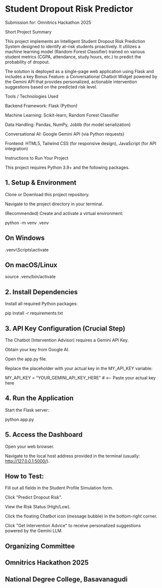 # Student Dropout Risk Predictor

Submission for: Omnitrics Hackathon 2025

Short Project Summary

This project implements an Intelligent Student Dropout Risk Prediction System designed to identify at-risk students proactively. It utilizes a machine learning model (Random Forest Classifier) trained on various student metrics (CGPA, attendance, study hours, etc.) to predict the probability of dropout.

The solution is deployed as a single-page web application using Flask and includes a key Bonus Feature: a Conversational Chatbot Widget powered by the Gemini API that provides personalized, actionable intervention suggestions based on the predicted risk level.

Tools / Technologies Used

Backend Framework: Flask (Python)

Machine Learning: Scikit-learn, Random Forest Classifier

Data Handling: Pandas, NumPy, Joblib (for model serialization)

Conversational AI: Google Gemini API (via Python requests)

Frontend: HTML5, Tailwind CSS (for responsive design), JavaScript (for API integration)

Instructions to Run Your Project

This project requires Python 3.9+ and the following packages.

## 1. Setup & Environment

Clone or Download this project repository.

Navigate to the project directory in your terminal.

(Recommended) Create and activate a virtual environment:

python -m venv .venv
## On Windows
.venv\Scripts\activate
## On macOS/Linux
source .venv/bin/activate


## 2. Install Dependencies

Install all required Python packages:

pip install -r requirements.txt


## 3. API Key Configuration (Crucial Step)

The Chatbot (Intervention Advisor) requires a Gemini API Key.

Obtain your key from Google AI.

Open the app.py file.

Replace the placeholder with your actual key in the MY_API_KEY variable:

MY_API_KEY = "YOUR_GEMINI_API_KEY_HERE"  # <-- Paste your actual key here


## 4. Run the Application

Start the Flask server:

python app.py


## 5. Access the Dashboard

Open your web browser.

Navigate to the local host address provided in the terminal (usually: http://127.0.0.1:5000/).

## How to Test:

Fill out all fields in the Student Profile Simulation form.

Click "Predict Dropout Risk".

View the Risk Status (High/Low).

Click the floating Chatbot icon (message bubble) in the bottom-right corner.

Click "Get Intervention Advice" to receive personalized suggestions powered by the Gemini LLM.

## Organizing Committee
## Omnitrics Hackathon 2025
## National Degree College, Basavanagudi
